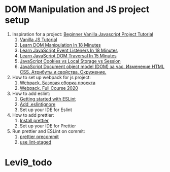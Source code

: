 # DOM Manipulation and JS project setup

1. Inspiration for a project: [Beginner Vanilla Javascript Project Tutorial](https://youtu.be/Ttf3CEsEwMQ)
   1. [Vanilla JS Tutorial](https://youtube.com/playlist?list=PLDyQo7g0_nsXlSfuoBpG5Fgz0Qe3IvWnA)
   2. [Learn DOM Manipulation In 18 Minutes](https://youtu.be/y17RuWkWdn8)
   3. [Learn JavaScript Event Listeners In 18 Minutes](https://youtu.be/XF1_MlZ5l6M)
   4. [Learn JavaScript DOM Traversal In 15 Minutes](https://youtu.be/v7rSSy8CaYE)
   5. [JavaScript Cookies vs Local Storage vs Session](https://youtu.be/GihQAC1I39Q)
   6. [JavaScript Document object model (DOM) за час. Изменение HTML CSS. Атрибуты и свойства. Окружение.](https://youtu.be/DuWyc76lYC4)
2. How to set up webpack for js project:
   1. [Webpack. Базовая сборка проекта](https://youtu.be/R9DTbDA_ZVE)
   2. [Webpack. Full Course 2020](https://youtu.be/eSaF8NXeNsA)
3. How to add eslint:
   1. [Getting started with ESLint](https://eslint.org/docs/user-guide/getting-started)
   2. [Add .eslintignore](https://eslint.org/docs/user-guide/configuring/ignoring-code)
   3. Set up your IDE for Eslint
4. How to add prettier:
   1. [Install prettier](https://prettier.io/docs/en/install.html)
   2. Set up your IDE for Prettier
5. Run prettier and ESLint on commit:
   1. [prettier precommit](https://prettier.io/docs/en/precommit.html)
   2. [use lint-staged](https://github.com/okonet/lint-staged)
# Levi9_todo
